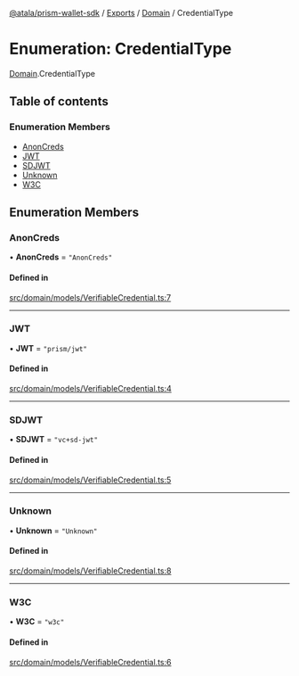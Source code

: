 [@atala/prism-wallet-sdk](../README.md) / [Exports](../modules.md) / [Domain](../modules/Domain.md) / CredentialType

# Enumeration: CredentialType

[Domain](../modules/Domain.md).CredentialType

## Table of contents

### Enumeration Members

- [AnonCreds](Domain.CredentialType.md#anoncreds)
- [JWT](Domain.CredentialType.md#jwt)
- [SDJWT](Domain.CredentialType.md#sdjwt)
- [Unknown](Domain.CredentialType.md#unknown)
- [W3C](Domain.CredentialType.md#w3c)

## Enumeration Members

### AnonCreds

• **AnonCreds** = ``"AnonCreds"``

#### Defined in

[src/domain/models/VerifiableCredential.ts:7](https://github.com/hyperledger/identus-edge-agent-sdk-ts/blob/7b4542fdfe44dc06a6c4ef341cf3335e29422147/src/domain/models/VerifiableCredential.ts#L7)

___

### JWT

• **JWT** = ``"prism/jwt"``

#### Defined in

[src/domain/models/VerifiableCredential.ts:4](https://github.com/hyperledger/identus-edge-agent-sdk-ts/blob/7b4542fdfe44dc06a6c4ef341cf3335e29422147/src/domain/models/VerifiableCredential.ts#L4)

___

### SDJWT

• **SDJWT** = ``"vc+sd-jwt"``

#### Defined in

[src/domain/models/VerifiableCredential.ts:5](https://github.com/hyperledger/identus-edge-agent-sdk-ts/blob/7b4542fdfe44dc06a6c4ef341cf3335e29422147/src/domain/models/VerifiableCredential.ts#L5)

___

### Unknown

• **Unknown** = ``"Unknown"``

#### Defined in

[src/domain/models/VerifiableCredential.ts:8](https://github.com/hyperledger/identus-edge-agent-sdk-ts/blob/7b4542fdfe44dc06a6c4ef341cf3335e29422147/src/domain/models/VerifiableCredential.ts#L8)

___

### W3C

• **W3C** = ``"w3c"``

#### Defined in

[src/domain/models/VerifiableCredential.ts:6](https://github.com/hyperledger/identus-edge-agent-sdk-ts/blob/7b4542fdfe44dc06a6c4ef341cf3335e29422147/src/domain/models/VerifiableCredential.ts#L6)
